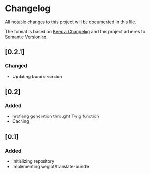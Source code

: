 # Changelog
All notable changes to this project will be documented in this file.

The format is based on [Keep a Changelog](http://keepachangelog.com/en/1.0.0/)
and this project adheres to [Semantic Versioning](http://semver.org/spec/v2.0.0.html).

## [0.2.1]
### Changed
- Updating bundle version

## [0.2]
### Added
- hreflang generation throught Twig function
- Caching

## [0.1]
### Added
- Initializing repository
- Implementing weglot/translate-bundle